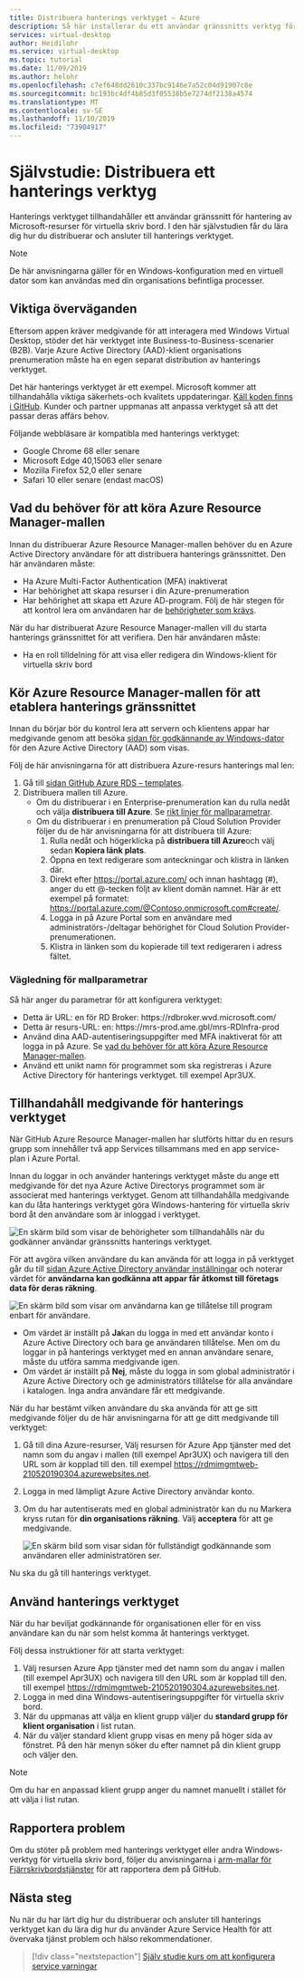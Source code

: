 ```yaml
---
title: Distribuera hanterings verktyget – Azure
description: Så här installerar du ett användar gränssnitts verktyg för att hantera Windows-resurser för virtuella skriv bord.
services: virtual-desktop
author: Heidilohr
ms.service: virtual-desktop
ms.topic: tutorial
ms.date: 11/09/2019
ms.author: helohr
ms.openlocfilehash: c7ef648dd2610c337bc9146e7a52c04d91907c8e
ms.sourcegitcommit: bc193bc4df4b85d3f05538b5e7274df2138a4574
ms.translationtype: MT
ms.contentlocale: sv-SE
ms.lasthandoff: 11/10/2019
ms.locfileid: "73904917"
---
```

# <a name="tutorial-deploy-a-management-tool"></a>Självstudie: Distribuera ett hanterings verktyg

Hanterings verktyget tillhandahåller ett användar gränssnitt för hantering av Microsoft-resurser för virtuella skriv bord. I den här självstudien får du lära dig hur du distribuerar och ansluter till hanterings verktyget.

>[!NOTE]
>De här anvisningarna gäller för en Windows-konfiguration med en virtuell dator som kan användas med din organisations befintliga processer.

## <a name="important-considerations"></a>Viktiga överväganden

Eftersom appen kräver medgivande för att interagera med Windows Virtual Desktop, stöder det här verktyget inte Business-to-Business-scenarier (B2B). Varje Azure Active Directory (AAD)-klient organisations prenumeration måste ha en egen separat distribution av hanterings verktyget.

Det här hanterings verktyget är ett exempel. Microsoft kommer att tillhandahålla viktiga säkerhets-och kvalitets uppdateringar. [Käll koden finns i GitHub](https://github.com/Azure/RDS-Templates/tree/master/wvd-templates/wvd-management-ux/deploy). Kunder och partner uppmanas att anpassa verktyget så att det passar deras affärs behov.

Följande webbläsare är kompatibla med hanterings verktyget:
- Google Chrome 68 eller senare
- Microsoft Edge 40,15063 eller senare
- Mozilla Firefox 52,0 eller senare
- Safari 10 eller senare (endast macOS)

## <a name="what-you-need-to-run-the-azure-resource-manager-template"></a>Vad du behöver för att köra Azure Resource Manager-mallen

Innan du distribuerar Azure Resource Manager-mallen behöver du en Azure Active Directory användare för att distribuera hanterings gränssnittet. Den här användaren måste:

- Ha Azure Multi-Factor Authentication (MFA) inaktiverat
- Har behörighet att skapa resurser i din Azure-prenumeration
- Har behörighet att skapa ett Azure AD-program. Följ de här stegen för att kontrol lera om användaren har de [behörigheter som krävs](https://docs.microsoft.com/azure/active-directory/develop/howto-create-service-principal-portal#required-permissions).

När du har distribuerat Azure Resource Manager-mallen vill du starta hanterings gränssnittet för att verifiera. Den här användaren måste:
- Ha en roll tilldelning för att visa eller redigera din Windows-klient för virtuella skriv bord

## <a name="run-the-azure-resource-manager-template-to-provision-the-management-ui"></a>Kör Azure Resource Manager-mallen för att etablera hanterings gränssnittet

Innan du börjar bör du kontrol lera att servern och klientens appar har medgivande genom att besöka [sidan för godkännande av Windows-dator](https://rdweb.wvd.microsoft.com) för den Azure Active Directory (AAD) som visas.

Följ de här anvisningarna för att distribuera Azure-resurs hanterings mal len:

1. Gå till [sidan GitHub Azure RDS – templates](https://github.com/Azure/RDS-Templates/tree/master/wvd-templates/wvd-management-ux/deploy).
2. Distribuera mallen till Azure.
    - Om du distribuerar i en Enterprise-prenumeration kan du rulla nedåt och välja **distribuera till Azure**. Se [rikt linjer för mallparametrar](#guidance-for-template-parameters).
    - Om du distribuerar i en prenumeration på Cloud Solution Provider följer du de här anvisningarna för att distribuera till Azure:
        1. Rulla nedåt och högerklicka på **distribuera till Azure**och välj sedan **Kopiera länk plats**.
        2. Öppna en text redigerare som anteckningar och klistra in länken där.
        3. Direkt efter <https://portal.azure.com/> och innan hashtagg (#), anger du ett @-tecken följt av klient domän namnet. Här är ett exempel på formatet: <https://portal.azure.com/@Contoso.onmicrosoft.com#create/>.
        4. Logga in på Azure Portal som en användare med administratörs-/deltagar behörighet för Cloud Solution Provider-prenumerationen.
        5. Klistra in länken som du kopierade till text redigeraren i adress fältet.

### <a name="guidance-for-template-parameters"></a>Vägledning för mallparametrar
Så här anger du parametrar för att konfigurera verktyget:

- Detta är URL: en för RD Broker: https:\//rdbroker.wvd.microsoft.com/
- Detta är resurs-URL: en: https:\//mrs-prod.ame.gbl/mrs-RDInfra-prod
- Använd dina AAD-autentiseringsuppgifter med MFA inaktiverat för att logga in på Azure. Se [vad du behöver för att köra Azure Resource Manager-mallen](#what-you-need-to-run-the-azure-resource-manager-template).
- Använd ett unikt namn för programmet som ska registreras i Azure Active Directory för hanterings verktyget. till exempel Apr3UX.

## <a name="provide-consent-for-the-management-tool"></a>Tillhandahåll medgivande för hanterings verktyget

När GitHub Azure Resource Manager-mallen har slutförts hittar du en resurs grupp som innehåller två app Services tillsammans med en app service-plan i Azure Portal.

Innan du loggar in och använder hanterings verktyget måste du ange ett medgivande för det nya Azure Active Directorys programmet som är associerat med hanterings verktyget. Genom att tillhandahålla medgivande kan du låta hanterings verktyget göra Windows-hantering för virtuella skriv bord åt den användare som är inloggad i verktyget.

![En skärm bild som visar de behörigheter som tillhandahålls när du godkänner användar gränssnitts hanterings verktyget.](media/management-ui-delegated-permissions.png)

För att avgöra vilken användare du kan använda för att logga in på verktyget går du till [sidan Azure Active Directory användar inställningar](https://portal.azure.com/#blade/Microsoft_AAD_IAM/StartboardApplicationsMenuBlade/UserSettings/menuId/) och noterar värdet för **användarna kan godkänna att appar får åtkomst till företags data för deras räkning**.

![En skärm bild som visar om användarna kan ge tillåtelse till program enbart för användare.](media/management-ui-user-consent-allowed.png)

- Om värdet är inställt på **Ja**kan du logga in med ett användar konto i Azure Active Directory och bara ge användaren tillåtelse. Men om du loggar in på hanterings verktyget med en annan användare senare, måste du utföra samma medgivande igen.
- Om värdet är inställt på **Nej**, måste du logga in som global administratör i Azure Active Directory och ge administratörs tillåtelse för alla användare i katalogen. Inga andra användare får ett medgivande.


När du har bestämt vilken användare du ska använda för att ge sitt medgivande följer du de här anvisningarna för att ge ditt medgivande till verktyget:

1. Gå till dina Azure-resurser, Välj resursen för Azure App tjänster med det namn som du angav i mallen (till exempel Apr3UX) och navigera till den URL som är kopplad till den. till exempel <https://rdmimgmtweb-210520190304.azurewebsites.net>.
2. Logga in med lämpligt Azure Active Directory användar konto.
3. Om du har autentiserats med en global administratör kan du nu Markera kryss rutan för **din organisations räkning**. Välj **acceptera** för att ge medgivande.
   
   ![En skärm bild som visar sidan för fullständigt godkännande som användaren eller administratören ser.](media/management-ui-consent-page.png)

Nu ska du gå till hanterings verktyget.

## <a name="use-the-management-tool"></a>Använd hanterings verktyget

När du har beviljat godkännande för organisationen eller för en viss användare kan du när som helst komma åt hanterings verktyget.

Följ dessa instruktioner för att starta verktyget:

1. Välj resursen Azure App tjänster med det namn som du angav i mallen (till exempel Apr3UX) och navigera till den URL som är kopplad till den. till exempel <https://rdmimgmtweb-210520190304.azurewebsites.net>.
2. Logga in med dina Windows-autentiseringsuppgifter för virtuella skriv bord.
3. När du uppmanas att välja en klient grupp väljer du **standard grupp för klient organisation** i list rutan.
4. När du väljer standard klient grupp visas en meny på höger sida av fönstret. På den här menyn söker du efter namnet på din klient grupp och väljer den.

> [!NOTE]
> Om du har en anpassad klient grupp anger du namnet manuellt i stället för att välja i list rutan.

## <a name="report-issues"></a>Rapportera problem

Om du stöter på problem med hanterings verktyget eller andra Windows-verktyg för virtuella skriv bord, följer du anvisningarna i [arm-mallar för Fjärrskrivbordstjänster](https://github.com/Azure/RDS-Templates/blob/master/README.md) för att rapportera dem på GitHub.

## <a name="next-steps"></a>Nästa steg

Nu när du har lärt dig hur du distribuerar och ansluter till hanterings verktyget kan du lära dig hur du använder Azure Service Health för att övervaka tjänst problem och hälso rekommendationer.

> [!div class="nextstepaction"]
> [Själv studie kurs om att konfigurera service varningar](./set-up-service-alerts.md)
